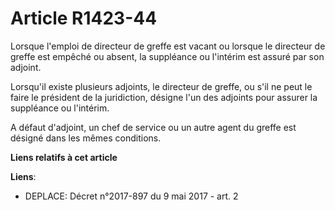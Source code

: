 # Article R1423-44

Lorsque l'emploi de directeur de greffe est vacant ou lorsque le directeur de greffe est empêché ou absent, la suppléance ou
l'intérim est assuré par son adjoint.

Lorsqu'il existe plusieurs adjoints, le directeur de greffe, ou s'il ne peut le faire le président de la juridiction, désigne
l'un des adjoints pour assurer la suppléance ou l'intérim.

A défaut d'adjoint, un chef de service ou un autre agent du greffe est désigné dans les mêmes conditions.

**Liens relatifs à cet article**

**Liens**:

  - DEPLACE: Décret n°2017-897 du 9 mai 2017 - art. 2
